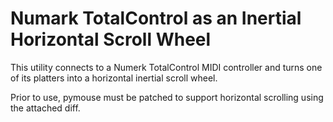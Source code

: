 Numark TotalControl as an Inertial Horizontal Scroll Wheel
==========================================================

This utility connects to a Numerk TotalControl MIDI controller and turns one of
its platters into a horizontal inertial scroll wheel.

Prior to use, pymouse must be patched to support horizontal scrolling using the
attached diff.
